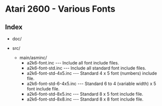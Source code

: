 # Atari 2600 - Various Fonts

## Index

 * doc/
   
 * src/
   * main/asminc/
     * a2k6-font.inc --- Include all font include files.
     * a2k6-font-std.inc --- Include all standard font include files.
     * a2k6-font-std-4x5.inc --- Standard 4 x 5 font (numbers) include file.
     * a2k6-font-std-6-4x5.inc --- Standard 6 to 4 (variable width) x 5 font include file. 
     * a2k6-font-std-8x5.inc --- Standard 8 x 5 font include file.
     * a2k6-font-std-8x8.inc --- Standard 8 x 8 font include file.
